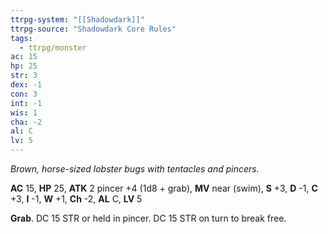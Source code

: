 ```yaml
---
ttrpg-system: "[[Shadowdark]]"
ttrpg-source: "Shadowdark Core Rules"
tags:
  - ttrpg/monster
ac: 15
hp: 25
str: 3
dex: -1
con: 3
int: -1
wis: 1
cha: -2
al: C
lv: 5
---
```


_Brown, horse-sized lobster bugs with tentacles and pincers._

**AC** 15, **HP** 25, **ATK** 2 pincer +4 (1d8 + grab), **MV** near (swim), **S** +3, **D** -1, **C** +3, **I** -1, **W** +1, **Ch** -2, **AL** C, **LV** 5

**Grab**. DC 15 STR or held in pincer. DC 15 STR on turn to break free.

